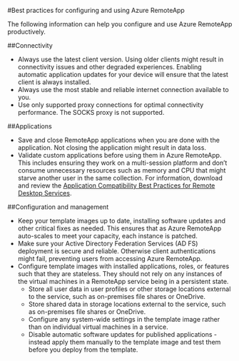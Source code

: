 <properties title="Azure RemoteApp best practices" pageTitle="Azure RemoteApp best practices" description="Best practices for configuring and using RemoteApp." metaKeywords="" services="" solutions="" documentationCenter="" authors="elizapo" manager="mbaldwin" />

<tags ms.service="remoteapp" ms.workload="tbd" ms.tgt_pltfrm="na" ms.devlang="na" ms.topic="article" ms.date="10/31/2014" ms.author="elizapo" />

#Best practices for configuring and using Azure RemoteApp

The following information can help you configure and use Azure RemoteApp productively.

##Connectivity


- Always use the latest client version. Using older clients might result in connectivity issues and other degraded experiences. Enabling automatic application updates for your device will ensure that the latest client is always installed.
- Always use the most stable and reliable internet connection available to you.  
- Use only supported proxy connections for optimal connectivity performance.  The SOCKS proxy is not supported.
 
##Applications


- Save and close RemoteApp applications when you are done with the application. Not closing the application might result in data loss.   
- Validate custom applications before using them in Azure RemoteApp. This includes ensuring they work on a multi-session platform and don’t consume unnecessary resources such as memory and CPU that might starve another user in the same collection. For information, download and review the [Application Compatibility Best Practices for Remote Desktop Services](http://www.microsoft.com/en-us/download/details.aspx?id=18704). 
 
##Configuration and management


- Keep your template images up to date, installing software updates and other critical fixes as needed. This ensures that as Azure RemoteApp auto-scales to meet your capacity, each instance is patched.  
- Make sure your Active Directory Federation Services (AD FS) deployment is secure and reliable. Otherwise client authentications might fail, preventing users from accessing Azure RemoteApp. 
- Configure template images with installed applications, roles, or features such that they are stateless. They should not rely on any instances of the virtual machines in a RemoteApp service being in a persistent state. 
	- Store all user data in user profiles or other storage locations external to the service, such as on-premises file shares or OneDrive. 
	- Store shared data in storage locations external to the service, such as on-premises file shares or OneDrive.
	- Configure any system-wide settings in the template image rather than on individual virtual machines in a service.
	- Disable automatic software updates for published applications - instead apply them manually to the template image and test them before you deploy  from the template.
